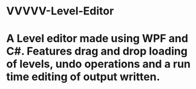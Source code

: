 # VVVVV-Level-Editor
# A Level editor made using WPF and C#. Features drag and drop loading of levels, undo operations and a run time editing of output written.
